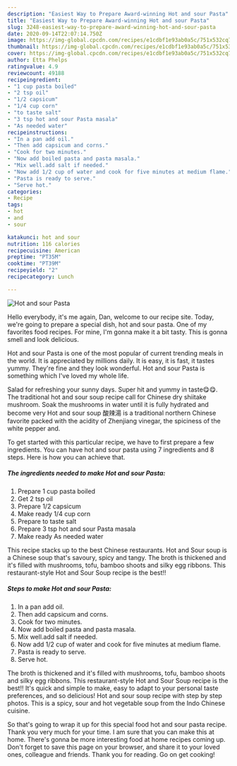 ```yaml
---
description: "Easiest Way to Prepare Award-winning Hot and sour Pasta"
title: "Easiest Way to Prepare Award-winning Hot and sour Pasta"
slug: 3248-easiest-way-to-prepare-award-winning-hot-and-sour-pasta
date: 2020-09-14T22:07:14.750Z
image: https://img-global.cpcdn.com/recipes/e1cdbf1e93ab0a5c/751x532cq70/hot-and-sour-pasta-recipe-main-photo.jpg
thumbnail: https://img-global.cpcdn.com/recipes/e1cdbf1e93ab0a5c/751x532cq70/hot-and-sour-pasta-recipe-main-photo.jpg
cover: https://img-global.cpcdn.com/recipes/e1cdbf1e93ab0a5c/751x532cq70/hot-and-sour-pasta-recipe-main-photo.jpg
author: Etta Phelps
ratingvalue: 4.9
reviewcount: 49188
recipeingredient:
- "1 cup pasta boiled"
- "2 tsp oil"
- "1/2 capsicum"
- "1/4 cup corn"
- "to taste salt"
- "3 tsp hot and sour Pasta masala"
- "As needed water"
recipeinstructions:
- "In a pan add oil."
- "Then add capsicum and corns."
- "Cook for two minutes."
- "Now add boiled pasta and pasta masala."
- "Mix well.add salt if needed."
- "Now add 1/2 cup of water and cook for five minutes at medium flame."
- "Pasta is ready to serve."
- "Serve hot."
categories:
- Recipe
tags:
- hot
- and
- sour

katakunci: hot and sour 
nutrition: 116 calories
recipecuisine: American
preptime: "PT35M"
cooktime: "PT39M"
recipeyield: "2"
recipecategory: Lunch

---
```



![Hot and sour Pasta](https://img-global.cpcdn.com/recipes/e1cdbf1e93ab0a5c/751x532cq70/hot-and-sour-pasta-recipe-main-photo.jpg)

Hello everybody, it's me again, Dan, welcome to our recipe site. Today, we're going to prepare a special dish, hot and sour pasta. One of my favorites food recipes. For mine, I'm gonna make it a bit tasty. This is gonna smell and look delicious.

Hot and sour Pasta is one of the most popular of current trending meals in the world. It is appreciated by millions daily. It is easy, it is fast, it tastes yummy. They're fine and they look wonderful. Hot and sour Pasta is something which I've loved my whole life.

Salad for refreshing your sunny days. Super hit and yummy in taste😋😋. The traditional hot and sour soup recipe call for Chinese dry shiitake mushroom. Soak the mushrooms in water until it is fully hydrated and become very Hot and sour soup 酸辣湯 is a traditional northern Chinese favorite packed with the acidity of Zhenjiang vinegar, the spiciness of the white pepper and.


To get started with this particular recipe, we have to first prepare a few ingredients. You can have hot and sour pasta using 7 ingredients and 8 steps. Here is how you can achieve that.

<!--inarticleads1-->

##### The ingredients needed to make Hot and sour Pasta:

1. Prepare 1 cup pasta boiled
1. Get 2 tsp oil
1. Prepare 1/2 capsicum
1. Make ready 1/4 cup corn
1. Prepare to taste salt
1. Prepare 3 tsp hot and sour Pasta masala
1. Make ready As needed water


This recipe stacks up to the best Chinese restaurants. Hot and Sour soup is a Chinese soup that&#39;s savoury, spicy and tangy. The broth is thickened and it&#39;s filled with mushrooms, tofu, bamboo shoots and silky egg ribbons. This restaurant-style Hot and Sour Soup recipe is the best!! 

<!--inarticleads2-->

##### Steps to make Hot and sour Pasta:

1. In a pan add oil.
1. Then add capsicum and corns.
1. Cook for two minutes.
1. Now add boiled pasta and pasta masala.
1. Mix well.add salt if needed.
1. Now add 1/2 cup of water and cook for five minutes at medium flame.
1. Pasta is ready to serve.
1. Serve hot.


The broth is thickened and it&#39;s filled with mushrooms, tofu, bamboo shoots and silky egg ribbons. This restaurant-style Hot and Sour Soup recipe is the best!! It&#39;s quick and simple to make, easy to adapt to your personal taste preferences, and so delicious! Hot and sour soup recipe with step by step photos. This is a spicy, sour and hot vegetable soup from the Indo Chinese cuisine. 

So that's going to wrap it up for this special food hot and sour pasta recipe. Thank you very much for your time. I am sure that you can make this at home. There's gonna be more interesting food at home recipes coming up. Don't forget to save this page on your browser, and share it to your loved ones, colleague and friends. Thank you for reading. Go on get cooking!
